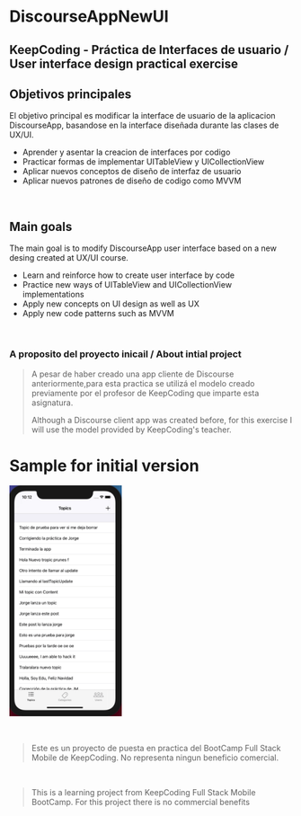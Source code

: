# DiscourseAppNewUI

## KeepCoding -  Práctica de Interfaces de usuario / User interface design practical exercise

## Objetivos principales

El objetivo principal es modificar la interface de usuario de la aplicacion DiscourseApp, basandose en la interface diseñada durante las clases de UX/UI.


- Aprender y asentar la creacion de interfaces por codigo
- Practicar formas de implementar UITableView y UICollectionView
- Aplicar nuevos conceptos de diseño de interfaz de usuario
- Aplicar nuevos patrones de diseño de codigo como MVVM

<br />



## Main goals

The main goal is to modify DiscourseApp user interface based on a new desing created at UX/UI course.

- Learn and reinforce how to create user interface by code
- Practice new ways of UITableView and UICollectionView implementations
- Apply new concepts on UI design as well as UX
- Apply new code patterns such as MVVM

<br />

### A proposito del proyecto inicail / About intial project
>A pesar de haber creado una app cliente de Discourse anteriormente,para esta practica se utilizá el modelo creado previamente por el profesor de KeepCoding que imparte esta asignatura.
>
>Although a Discourse client app was created before, for this exercise I will use the model provided by KeepCoding's teacher.


# Sample for initial version

<p float="left">
  <img src="https://github.com/rodri2d2/DiscourseAppNewUI/blob/develop/gifs/initialVersion.gif" width="200" />
</p>
<br />



>Este es un proyecto de puesta en practica del BootCamp Full Stack Mobile de KeepCoding.
>No representa ningun beneficio comercial.


<br />

>This is a learning project from KeepCoding Full Stack Mobile BootCamp.
>For this project there is no commercial benefits
